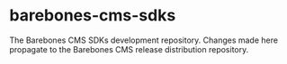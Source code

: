 # barebones-cms-sdks
The Barebones CMS SDKs development repository.  Changes made here propagate to the Barebones CMS release distribution repository.
